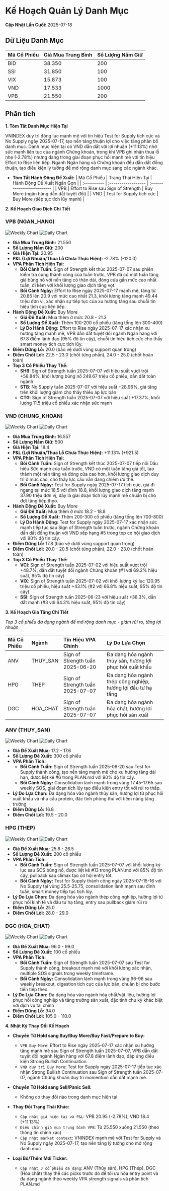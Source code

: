 # Kế Hoạch Quản Lý Danh Mục

**Cập Nhật Lần Cuối:** 2025-07-18

## Dữ Liệu Danh Mục

| Mã Cổ Phiếu | Giá Mua Trung Bình | Số Lượng Nắm Giữ |
| :---------- | :----------------- | :--------------- |
| BID         | 38.350             | 200              |
| SSI         | 31.850             | 100              |
| VIX         | 15.873             | 100              |
| VND         | 17.533             | 1000             |
| VPB         | 21.550             | 200              |

## Phân tích

**1. Tóm Tắt Danh Mục Hiện Tại**

VNINDEX duy trì động lực mạnh mẽ với tín hiệu Test for Supply tích cực và No Supply ngày 2025-07-17, tạo nền tảng thuận lợi cho việc tăng phân bổ danh mục. Danh mục hiện tại có VND dẫn dắt với lợi nhuận (+11.13%) nhờ sức mạnh liên tục của ngành Chứng khoán, trong khi VPB ghi nhận thua lỗ nhẹ (-2.78%) nhưng đang trong giai đoạn phục hồi mạnh mẽ với tín hiệu Effort to Rise liên tiếp. Ngành Ngân hàng và Chứng khoán đều dẫn dắt đồng thuận, tạo điều kiện lý tưởng để mở rộng danh mục sang các ngành khác.

* **Tóm Tắt Hành Động Đề Xuất:**
  | Mã Cổ Phiếu | Trạng Thái Hiện Tại | Hành Động Đề Xuất Ngắn Gọn |
  | :---------- | :------------------ | :------------------------- |
  | VPB         | Effort to Rise sau Sign of Strength | Buy More (ngân hàng dẫn dắt tuyệt đối) |
  | VND         | Test for Supply tích cực | Buy More (tiếp tục tích lũy mạnh) |

**2. Kế Hoạch Giao Dịch Chi Tiết**

### **VPB (NGAN_HANG)**
![Weekly Chart](./reports_week/VPB/VPB_candlestick_chart.png)
![Daily Chart](./reports/VPB/VPB_candlestick_chart.png)

* **Giá Mua Trung Bình:** 21.550
* **Số Lượng Nắm Giữ:** 200
* **Giá Hiện Tại:** 20.95
* **P&L (Lợi Nhuận/Thua Lỗ Chưa Thực Hiện):** -2.78% (-120.0)
* **VPA Phân Tích Hiện Tại:** 
  * **Bối Cảnh Tuần:** Sign of Strength kết thúc 2025-07-07 sau phiên kiểm tra cung thành công của tuần trước, VPB đã có một tuần tăng giá bùng nổ với nến tăng có thân dài, đóng cửa gần mức cao nhất tuần, đi kèm với khối lượng giao dịch tăng vọt.
  * **Bối Cảnh Ngày:** Effort to Rise ngày 2025-07-17 mạnh mẽ, tăng từ 20.85 lên 20.9 với mức cao nhất 21.3, khối lượng tăng mạnh 49.44 triệu đơn vị, xác nhận sự tiếp tục của xu hướng tăng sau chuỗi tín hiệu tích cực liên tiếp.
* **Hành Động Đề Xuất:** Buy More
  * **Giá Đề Xuất:** Mua thêm ở mức 20.8 - 21.3
  * **Số Lượng Đề Xuất:** Thêm 100-200 cổ phiếu (tăng tổng lên 300-400)
  * **Lý Do Hành Động:** Effort to Rise ngày 2025-07-17 xác nhận xu hướng tăng mạnh mẽ, VPB dẫn dắt tuyệt đối ngành Ngân hàng với 67.8 điểm lãnh đạo (95% độ tin cậy), chuỗi tín hiệu tích cực cho thấy smart money tích cực tích lũy.
* **Điểm Dừng Lỗ:** 20.0 (bảo vệ dưới vùng support quan trọng)
* **Điểm Chốt Lời:** 22.5 - 23.0 (chốt từng phần), 24.0 - 25.0 (chốt hoàn toàn)
* **Top 3 Cổ Phiếu Thay Thế:**
  * **SHB**: Sign of Strength tuần 2025-07-07 với hiệu suất vượt trội +58.84%, khối lượng bùng nổ 249.67 triệu cổ phiếu, dẫn dắt toàn ngành
  * **STB**: No Supply tuần 2025-07-07 với hiệu suất +28.96%, giá tăng trên khối lượng giảm cho thấy thiếu áp lực bán
  * **CTG**: Sign of Strength tuần 2025-07-07 với hiệu suất +17.37%, khối lượng 11.5 triệu cổ phiếu xác nhận sức mạnh

### **VND (CHUNG_KHOAN)**
![Weekly Chart](./reports_week/VND/VND_candlestick_chart.png)
![Daily Chart](./reports/VND/VND_candlestick_chart.png)

* **Giá Mua Trung Bình:** 16.557
* **Số Lượng Nắm Giữ:** 500
* **Giá Hiện Tại:** 18.4
* **P&L (Lợi Nhuận/Thua Lỗ Chưa Thực Hiện):** +11.13% (+921.5)
* **VPA Phân Tích Hiện Tại:** 
  * **Bối Cảnh Tuần:** Sign of Strength kết thúc 2025-07-07 tiếp nối Dấu hiệu Sức mạnh của tuần trước, VND có một tuần tăng giá tốt, tạo thành một nến tăng và đóng cửa cao hơn, khối lượng giao dịch duy trì ở mức cao, cho thấy lực cầu vẫn đang chiếm ưu thế.
  * **Bối Cảnh Ngày:** Test for Supply ngày 2025-07-17 tích cực, giá đi ngang tại mức 18.5 với đỉnh 18.8, khối lượng giao dịch tăng mạnh 37.90 triệu đơn vị, đây là giai đoạn tích lũy mạnh mẽ chuẩn bị cho đợt tăng tiếp theo.
* **Hành Động Đề Xuất:** Buy More
  * **Giá Đề Xuất:** Mua thêm ở mức 18.2 - 18.8
  * **Số Lượng Đề Xuất:** Thêm 200-300 cổ phiếu (tăng tổng lên 700-800)
  * **Lý Do Hành Động:** Test for Supply ngày 2025-07-17 xác nhận sức mạnh tiếp tục sau Sign of Strength tuần trước, ngành Chứng khoán dẫn dắt đồng thuận với VND xếp hạng #5 trong top cơ hội giao dịch với 90% độ tin cậy.
* **Điểm Dừng Lỗ:** 17.8 (bảo vệ dưới vùng support quan trọng)
* **Điểm Chốt Lời:** 20.0 - 20.5 (chốt từng phần), 22.0 - 23.0 (chốt hoàn toàn)
* **Top 3 Cổ Phiếu Thay Thế:**
  * **VCI**: Sign of Strength tuần 2025-07-02 với hiệu suất vượt trội +48.7%, dẫn dắt tuyệt đối ngành Chứng khoán (#1 với 69.2% hiệu suất, 95% độ tin cậy)
  * **VIX**: Sign of Strength tuần 2025-07-02 với khối lượng kỷ lục 120.95 triệu cổ phiếu, hiệu suất +43.1% (#2 với 66.8% hiệu suất, 95% độ tin cậy)
  * **SSI**: Sign of Strength tuần 2025-06-23 với hiệu suất +38.3%, dẫn dắt mạnh (#3 với 64.3% hiệu suất, 95% độ tin cậy)

**3. Kế Hoạch Gia Tăng Chi Tiết**

*Top 3 cổ phiếu đa dạng ngành để mở rộng danh mục - giảm rủi ro, tăng lợi nhuận*

| Mã Cổ Phiếu | Ngành | Tín Hiệu VPA Chính | Lý Do Lựa Chọn |
| :---------- | :---- | :----------------- | :-------------- |
| ANV         | THUY_SAN | Sign of Strength tuần 2025-06-20 | Đa dạng hóa ngành thủy sản, hưởng lợi phục hồi xuất khẩu |
| HPG         | THEP | Sign of Strength tuần 2025-07-07 | Đa dạng hóa ngành thép công nghiệp, hưởng lợi đầu tư hạ tầng |
| DGC         | HOA_CHAT | Sign of Strength tuần 2025-07-07 | Đa dạng hóa ngành hóa chất, hưởng lợi phục hồi sản xuất |

### **ANV (THUY_SAN)**
![Weekly Chart](./reports_week/ANV/ANV_candlestick_chart.png)
![Daily Chart](./reports/ANV/ANV_candlestick_chart.png)

* **Giá Đề Xuất Mua:** 17.2 - 17.6
* **Số Lượng Đề Xuất:** 300 cổ phiếu
* **VPA Phân Tích:** 
  * **Bối Cảnh Tuần:** Sign of Strength tuần 2025-06-20 sau Test for Supply thành công, tạo nền tảng mạnh mẽ cho xu hướng tăng dài hạn, được liệt kê #6 trong PLAN.md với 90% độ tin cậy.
  * **Bối Cảnh Ngày:** Consolidation lành mạnh trong vùng 17.45-17.65 sau weekly SOS, giai đoạn tích lũy tạo điều kiện entry tốt với rủi ro thấp.
* **Lý Do Lựa Chọn:** Đa dạng hóa vào ngành thủy sản, hưởng lợi từ phục hồi xuất khẩu và nhu cầu protein, đặc tính phòng thủ với tiềm năng tăng trưởng
* **Điểm Dừng Lỗ:** 16.8
* **Điểm Chốt Lời:** 19.5 - 20.0

### **HPG (THEP)**
![Weekly Chart](./reports_week/HPG/HPG_candlestick_chart.png)
![Daily Chart](./reports/HPG/HPG_candlestick_chart.png)

* **Giá Đề Xuất Mua:** 25.8 - 26.5
* **Số Lượng Đề Xuất:** 200 cổ phiếu
* **VPA Phân Tích:** 
  * **Bối Cảnh Tuần:** Sign of Strength tuần 2025-07-07 với khối lượng kỷ lục sau SOS bùng nổ, được liệt kê #13 trong PLAN.md với 85% độ tin cậy, pullback sau climax tạo cơ hội entry tốt.
  * **Bối Cảnh Ngày:** Test for Supply thành công ngày 2025-07-15-16 với No Supply tại vùng 25.5-25.75, consolidation lành mạnh sau đỉnh tuần, smart money tiếp tục tích lũy.
* **Lý Do Lựa Chọn:** Đa dạng hóa vào ngành thép công nghiệp, hưởng lợi từ phục hồi kinh tế và đầu tư hạ tầng, entry sau pullback giảm rủi ro
* **Điểm Dừng Lỗ:** 25.0
* **Điểm Chốt Lời:** 28.0 - 29.0

### **DGC (HOA_CHAT)**
![Weekly Chart](./reports_week/DGC/DGC_candlestick_chart.png)
![Daily Chart](./reports/DGC/DGC_candlestick_chart.png)

* **Giá Đề Xuất Mua:** 96.0 - 99.0
* **Số Lượng Đề Xuất:** 100 cổ phiếu
* **VPA Phân Tích:** 
  * **Bối Cảnh Tuần:** Sign of Strength tuần 2025-07-07 sau Test for Supply thành công, breakout mạnh mẽ với khối lượng xác nhận, multiple SOS signals trong weekly timeframe.
  * **Bối Cảnh Ngày:** Consolidation lành mạnh trong vùng 96-98 sau weekly breakout, digestion tích cực của lực bán, chuẩn bị cho bước tiến tiếp theo.
* **Lý Do Lựa Chọn:** Đa dạng hóa vào ngành hóa chất/vật liệu, hưởng lợi phục hồi công nghiệp và tăng trưởng sản xuất, đặc tính chu kỳ khác biệt với dịch vụ tài chính
* **Điểm Dừng Lỗ:** 94.0
* **Điểm Chốt Lời:** 105.0 - 110.0

**4. Nhật Ký Thay Đổi Kế Hoạch**

* **Chuyển Từ Hold sang Buy/Buy More/Buy Fast/Prepare to Buy:**
  * `VPB Buy More`: Effort to Rise ngày 2025-07-17 xác nhận xu hướng tăng mạnh mẽ sau Sign of Strength tuần 2025-07-07, VPB dẫn dắt tuyệt đối ngành Ngân hàng với 67.8 điểm lãnh đạo, đáp ứng điều kiện Strong Bullish Continuation.
  * `VND duy trì Buy More`: Test for Supply ngày 2025-07-17 tiếp tục xác nhận Strong Bullish Continuation sau Sign of Strength tuần 2025-07-07, ngành Chứng khoán duy trì momentum dẫn dắt mạnh mẽ.

* **Chuyển Từ Hold sang Sell/Panic Sell:**
  * Không có thay đổi nào trong danh mục hiện tại

* **Thay Đổi Trạng Thái Khác:**
  * `Cập nhật giá hiện tại và P&L`: VPB 20.95 (-2.78%), VND 18.4 (+11.13%)
  * `Điều chỉnh giá mua trung bình VPB`: Từ 25.550 xuống 21.550 (theo thông tin chính xác)
  * `Cập nhật market context`: VNINDEX mạnh mẽ với Test for Supply và No Supply ngày 2025-07-17, tạo nền tảng lý tưởng cho mở rộng danh mục

* **Loại Bỏ/Thêm Mới Ticker:**
  * `Cập nhật 3 cổ phiếu đa dạng`: ANV (Thủy sản), HPG (Thép), DGC (Hóa chất) thay thế các picks trước đó để tối ưu hóa entry point và đa dạng ngành theo weekly VPA strength signals và phân tích PLAN.md
